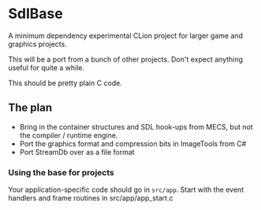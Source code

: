 # SdlBase

A minimum dependency experimental CLion project for larger game and graphics projects.

This will be a port from a bunch of other projects. Don't expect anything
useful for quite a while.

This should be pretty plain C code.

## The plan

* Bring in the container structures and SDL hook-ups from MECS, but not the compiler / runtime engine.
* Port the graphics format and compression bits in ImageTools from C#
* Port StreamDb over as a file format

### Using the base for projects

Your application-specific code should go in `src/app`.
Start with the event handlers and frame routines in src/app/app_start.c
